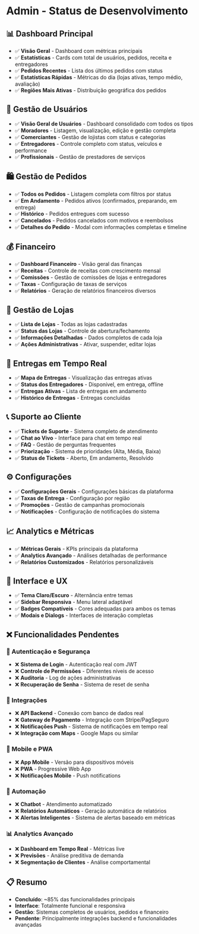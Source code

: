 # Admin - Status de Desenvolvimento

## 📊 Dashboard Principal
- ✅ **Visão Geral** - Dashboard com métricas principais
- ✅ **Estatísticas** - Cards com total de usuários, pedidos, receita e entregadores
- ✅ **Pedidos Recentes** - Lista dos últimos pedidos com status
- ✅ **Estatísticas Rápidas** - Métricas do dia (lojas ativas, tempo médio, avaliação)
- ✅ **Regiões Mais Ativas** - Distribuição geográfica dos pedidos

## 👥 Gestão de Usuários
- ✅ **Visão Geral de Usuários** - Dashboard consolidado com todos os tipos
- ✅ **Moradores** - Listagem, visualização, edição e gestão completa
- ✅ **Comerciantes** - Gestão de lojistas com status e categorias
- ✅ **Entregadores** - Controle completo com status, veículos e performance
- ✅ **Profissionais** - Gestão de prestadores de serviços

## 🛍️ Gestão de Pedidos
- ✅ **Todos os Pedidos** - Listagem completa com filtros por status
- ✅ **Em Andamento** - Pedidos ativos (confirmados, preparando, em entrega)
- ✅ **Histórico** - Pedidos entregues com sucesso
- ✅ **Cancelados** - Pedidos cancelados com motivos e reembolsos
- ✅ **Detalhes do Pedido** - Modal com informações completas e timeline

## 💰 Financeiro
- ✅ **Dashboard Financeiro** - Visão geral das finanças
- ✅ **Receitas** - Controle de receitas com crescimento mensal
- ✅ **Comissões** - Gestão de comissões de lojas e entregadores
- ✅ **Taxas** - Configuração de taxas de serviços
- ✅ **Relatórios** - Geração de relatórios financeiros diversos

## 🏪 Gestão de Lojas
- ✅ **Lista de Lojas** - Todas as lojas cadastradas
- ✅ **Status das Lojas** - Controle de abertura/fechamento
- ✅ **Informações Detalhadas** - Dados completos de cada loja
- ✅ **Ações Administrativas** - Ativar, suspender, editar lojas

## 🚚 Entregas em Tempo Real
- ✅ **Mapa de Entregas** - Visualização das entregas ativas
- ✅ **Status dos Entregadores** - Disponível, em entrega, offline
- ✅ **Entregas Ativas** - Lista de entregas em andamento
- ✅ **Histórico de Entregas** - Entregas concluídas

## 📞 Suporte ao Cliente
- ✅ **Tickets de Suporte** - Sistema completo de atendimento
- ✅ **Chat ao Vivo** - Interface para chat em tempo real
- ✅ **FAQ** - Gestão de perguntas frequentes
- ✅ **Priorização** - Sistema de prioridades (Alta, Média, Baixa)
- ✅ **Status de Tickets** - Aberto, Em andamento, Resolvido

## ⚙️ Configurações
- ✅ **Configurações Gerais** - Configurações básicas da plataforma
- ✅ **Taxas de Entrega** - Configuração por região
- ✅ **Promoções** - Gestão de campanhas promocionais
- ✅ **Notificações** - Configuração de notificações do sistema

## 📈 Analytics e Métricas
- ✅ **Métricas Gerais** - KPIs principais da plataforma
- ✅ **Analytics Avançado** - Análises detalhadas de performance
- ✅ **Relatórios Customizados** - Relatórios personalizáveis

## 🎨 Interface e UX
- ✅ **Tema Claro/Escuro** - Alternância entre temas
- ✅ **Sidebar Responsiva** - Menu lateral adaptável
- ✅ **Badges Compatíveis** - Cores adequadas para ambos os temas
- ✅ **Modais e Dialogs** - Interfaces de interação completas

## ❌ Funcionalidades Pendentes

### 🔐 Autenticação e Segurança
- ❌ **Sistema de Login** - Autenticação real com JWT
- ❌ **Controle de Permissões** - Diferentes níveis de acesso
- ❌ **Auditoria** - Log de ações administrativas
- ❌ **Recuperação de Senha** - Sistema de reset de senha

### 🔗 Integrações
- ❌ **API Backend** - Conexão com banco de dados real
- ❌ **Gateway de Pagamento** - Integração com Stripe/PagSeguro
- ❌ **Notificações Push** - Sistema de notificações em tempo real
- ❌ **Integração com Maps** - Google Maps ou similar

### 📱 Mobile e PWA
- ❌ **App Mobile** - Versão para dispositivos móveis
- ❌ **PWA** - Progressive Web App
- ❌ **Notificações Mobile** - Push notifications

### 🤖 Automação
- ❌ **Chatbot** - Atendimento automatizado
- ❌ **Relatórios Automáticos** - Geração automática de relatórios
- ❌ **Alertas Inteligentes** - Sistema de alertas baseado em métricas

### 📊 Analytics Avançado
- ❌ **Dashboard em Tempo Real** - Métricas live
- ❌ **Previsões** - Análise preditiva de demanda
- ❌ **Segmentação de Clientes** - Análise comportamental

## 📋 Resumo
- **Concluído**: ~85% das funcionalidades principais
- **Interface**: Totalmente funcional e responsiva
- **Gestão**: Sistemas completos de usuários, pedidos e financeiro
- **Pendente**: Principalmente integrações backend e funcionalidades avançadas